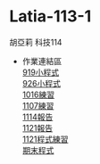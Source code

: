# Latia-113-1
胡亞莉 科技114
* 作業連結區
    <br />  [919小程式](https://colab.research.google.com/drive/1UxZ1N0nL2nnGSrEcJLas5fGVS_v3pewh?usp=sharing)
    <br />  [926小程式](https://colab.research.google.com/drive/14tOZ9FpiIlxsp00d-ECED1WdeydE2gyY?usp=sharing)
    <br />  [1016練習](https://github.com/Huwalli/Latia-113-1/blob/main/1016.ipynb)
    <br />  [1107練習](https://github.com/Huwalli/Latia-113-1/blob/main/1106.ipynb)
    <br />  [1114報告](https://github.com/Huwalli/Latia-113-1/blob/main/1114%E5%A0%B1%E5%91%8A.pdf)
    <br />  [1121報告](https://github.com/Huwalli/Latia-113-1/blob/main/1121%E5%A0%B1%E5%91%8A.pdf)
    <br />  [1121程式練習](https://github.com/Huwalli/Latia-113-1/blob/main/1121.ipynb)
    <br />  [期末程式](https://github.com/Huwalli/Latia-113-1/blob/main/finalproj_Bgroup%20.ipynb)
